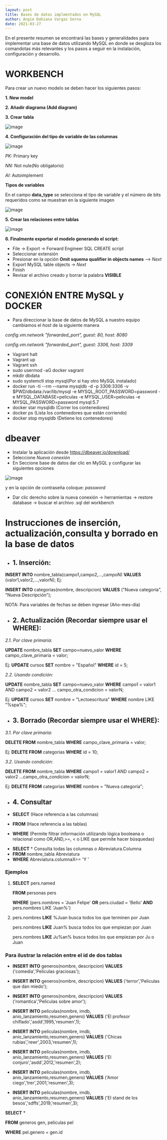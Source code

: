 ```yaml
---
layout: post
title: Bases de datos implmentados en MySQL
author: Angie Dahiana Vargas Serna
date: 2021-03-27
---
```


En el presente resumen se encontrará las bases y generalidades para implementar una base de datos utilizando MySQL en donde se desgloza los comandotas más relevantes y los pasos a seguir en la instalación, configuración y desarrollo.


 # WORKBENCH
 
Para crear un nuevo modelo se deben hacer los siguientes pasos:

 **1. New model**
 
 **2. Añadir diagrama (Add diagram)**
 
 **3. Crear tabla**
 
 ![image](https://user-images.githubusercontent.com/64289042/112903629-6731f000-90ad-11eb-8d53-b32ac441ad27.png)
 
 **4. Configuración del tipo de variable de las columnas** 

![image](https://user-images.githubusercontent.com/64289042/112903709-82046480-90ad-11eb-8ef5-799a50d69a32.png)

*PK:* Primary key

*NN:* Not nule(No obligatorio) 

*AI:* Autoimplement 
 
**Tipos de variables**

En el campo **data_type** se selecciona el tipo de variable y el número de bits requeridos como se muestran en la siguiente imagen

![image](https://user-images.githubusercontent.com/64289042/112903005-9300a600-90ac-11eb-93f5-5a01d3435244.png)

**5. Crear las relaciones entre tablas**

![image](https://user-images.githubusercontent.com/64289042/112905445-0b1c9b00-90b0-11eb-864a-e35965c0a73b.png)

**6. Finalmente exportar el modelo generando el script:**

- File -> Export -> Forward Engineer SQL CREATE script
- Seleccionar extensión
- Presionar en la opción **Omit squema qualifier in objects names** --> *Next*
- Export MySQL table objects -> *Next*
- Finish
- Revisar el archivo creado y borrar la palabra **VISIBLE** 

# CONEXIÓN ENTRE MySQL y DOCKER

- Para direccionar la base de datos de MySQL a nuestro equipo cambiamos el *host* de la siguiente manera

*config.vm.network "forwarded_port", guest: 80, host: 8080*

*config.vm.network "forwarded_port", guest: 3306, host: 3309*

- Vagrant halt
- Vagrant up
- Vagrant ssh
- sudo usermod -aG docker vagrant 
- mkdir dbdata
- sudo systemctl stop mysql(Por si hay otro MySQL instalado)
- docker run -ti --rm --name mysqldb -d -p 3306:3306 -v $PWD/dbdata:/var/lib/mysql -e MYSQL_ROOT_PASSWORD=password -e MYSQL_DATABASE=peliculas -e MYSQL_USER=peliculas -e MYSQL_PASSWORD=password mysql:5.7
- docker star mysqldb (Correr los contenedores)
- docker ps (Lista los contenedores que están corriendo)
- docker stop mysqldb (Detiene los contenedores)

# dbeaver

- Instalar la aplicación desde https://dbeaver.io/download/ 
- Seleccione *Nueva conexión*
- En Seccione base de datos dar clic en MySQL y configurar las siguientes opciones

![image](https://user-images.githubusercontent.com/64289042/112910284-ae71ae00-90b8-11eb-9079-964e20a877d1.png)

 y en la opción de contraseña coloque: *password*
 - Dar clic derecho sobre la nueva conexión -> herramientas -> restore database ->  buscar el archivo .sql del workbench

# **Instrucciones de inserción, actualización,consulta y borrado en la base de datos**

- ## **1. Inserción:**

**INSERT INTO** nombre_tabla(campo1,campo2,…,campoN) **VALUES** (valor1,valor2,…,valorN);
Ej:

**INSERT INTO** categorias(nombre, descripcion) **VALUES** ("Nueva categoría", "Nueva Descripción");

NOTA: Para variables de fechas se deben ingresar (Año-mes-día)

- ##  **2. Actualización (Recordar siempre usar el WHERE):**

 *2.1. Por clave primaria:*
 
**UPDATE** nombre_tabla **SET** campo=nuevo_valor **WHERE** campo_clave_primaria = valor;

Ej:
**UPDATE** cursos **SET** nombre = "Español" **WHERE** id = 5;

*2.2. Usando condición:*

**UPDATE** nombre_tabla **SET** campo=nuevo_valor **WHERE** campo1 = valor1 AND campo2 = valor2 … campo_otra_condicion = valorN;

Ej:
**UPDATE** cursos **SET** nombre = "Lectoescritura" **WHERE** nombre LIKE "%spa%";


- ## **3. Borrado (Recordar siempre usar el WHERE):**

*3.1. Por clave primaria:*

**DELETE FROM** nombre_tabla **WHERE** campo_clave_primaria = valor;

Ej:
**DELETE FROM** categorias **WHERE** id = 10;

*3.2. Usando condición:*

**DELETE FROM** nombre_tabla **WHERE** campo1 = valor1 AND campo2 = valor2 …campo_otra_condicion = valorN;

Ej:
**DELETE FROM** categorias **WHERE** nombre = "Nueva categoría";

- ## **4. Consultar** 

- **SELECT** (Hace referencia a las columnas)
- **FROM**  (Hace referencia a las tablas)
- **WHERE**  (Permite filtrar información utilizando lógica booleana o relacional como OR,AND,>=, < o LIKE que permite hacer búsquedas)
* **SELECT**  *  Consulta todas las columnas o Abreviatura.Columna
* **FROM** nombre_tabla Abreviatura
* **WHERE** Abreviatura.columnaX== 'Y '

### Ejemplos
1. **SELECT** pers.named

   **FROM** personas pers
   
   **WHERE** (pers.nombres = 'Juan Felipe' **OR** pers.ciudad = 'Bello' **AND** pers.nombres LIKE 'Juan%')


2. pers.nombres **LIKE**  %Juan busca todos los que terminen por Juan

   pers.nombres **LIKE**  Juan% busca todos los que empiezan por Juan
   
   pers.nombres **LIKE** Ju%an% busca todos los que empiezan por Ju o Juan 

### **Para ilustrar la relación entre el id de dos tablas**

- **INSERT INTO** generos(nombre, descripcion) **VALUES** ('comedia','Peliculas graciosas');
- **INSERT INTO** generos(nombre, descripcion) **VALUES** ('terror','Peliculas que dan miedo');
- **INSERT INTO** generos(nombre, descripcion) **VALUES** ('romantica','Peliculas sobre amor');

- **INSERT INTO** peliculas(nombre, imdb, anio_lanzamiento,resumen,genero) **VALUES** ('El profesor chiflado','asdd',1995,'resumen',1);
- **INSERT INTO** peliculas(nombre, imdb, anio_lanzamiento,resumen,genero) **VALUES** ('Chicas rubias','rewr',2003,'resumen',1);
- **INSERT INTO** peliculas(nombre, imdb, anio_lanzamiento,resumen,genero) **VALUES** ('El conjuro','asdd',2012,'resumen',2);
- **INSERT INTO** peliculas(nombre, imdb, anio_lanzamiento,resumen,genero) **VALUES** ('Amor ciego','trer',2001,'resumen',3);
- **INSERT INTO** peliculas(nombre, imdb, anio_lanzamiento,resumen,genero) **VALUES** ('El stand de los besos','sdffs',2019,'resumen',3);

**SELECT** *

**FROM** generos gen, peliculas pel

**WHERE** pel.genero = gen.id









